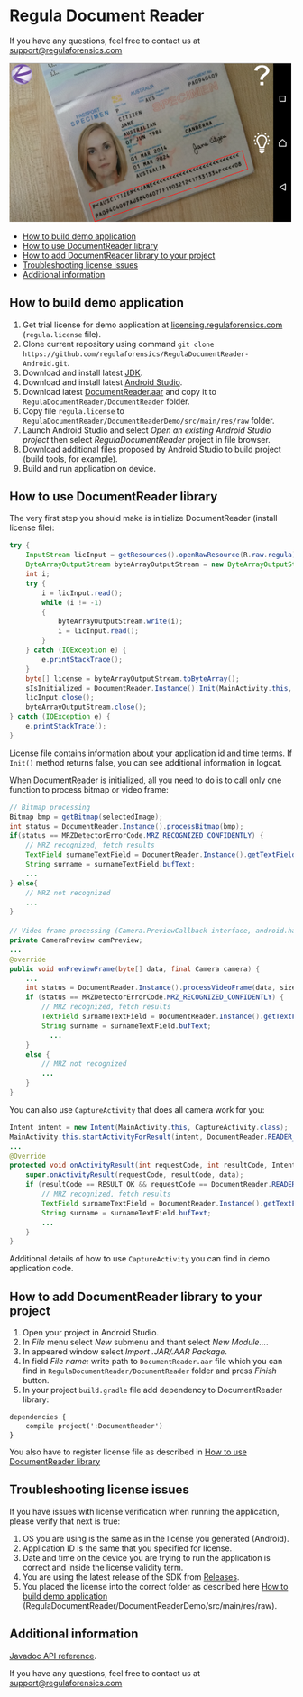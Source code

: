 # Regula Document Reader
If you have any questions, feel free to contact us at support@regulaforensics.com

<img src="DocumentReaderDemo.png" width="500">

* [How to build demo application](#how_to_build_demo_application)
* [How to use DocumentReader library](#how_to_use_documentreader_library)
* [How to add DocumentReader library to your project](#how_to_add_documentreader_library_to_your_project)
* [Troubleshooting license issues](#troubleshooting_license_issues)
* [Additional information](#additional_information)

## <a name="how_to_build_demo_application"></a> How to build demo application
1. Get trial license for demo application at [licensing.regulaforensics.com](https://licensing.regulaforensics.com) (`regula.license` file).
1. Clone current repository using command `git clone https://github.com/regulaforensics/RegulaDocumentReader-Android.git`.
1. Download and install latest [JDK](http://www.oracle.com/technetwork/java/javase/downloads/index.html).
1. Download and install latest [Android Studio](https://developer.android.com/studio/index.html).
1. Download latest [DocumentReader.aar](https://github.com/regulaforensics/RegulaDocumentReader-Android/releases/latest) and copy it to `RegulaDocumentReader/DocumentReader` folder.
1. Copy file `regula.license` to `RegulaDocumentReader/DocumentReaderDemo/src/main/res/raw` folder. 
1. Launch Android Studio and select _Open an existing Android Studio project_ then select _RegulaDocumentReader_ project in file browser.
1. Download additional files proposed by Android Studio to build project (build tools, for example).
1. Build and run application on device.

## <a name="how_to_use_documentreader_library"></a> How to use DocumentReader library
The very first step you should make is initialize DocumentReader (install license file):
```java
try {
    InputStream licInput = getResources().openRawResource(R.raw.regula);
    ByteArrayOutputStream byteArrayOutputStream = new ByteArrayOutputStream();
    int i;
    try {
        i = licInput.read();
        while (i != -1)
        {
            byteArrayOutputStream.write(i);
            i = licInput.read();
        }
    } catch (IOException e) {
        e.printStackTrace();
    }
    byte[] license = byteArrayOutputStream.toByteArray();
    sIsInitialized = DocumentReader.Instance().Init(MainActivity.this, license);
    licInput.close();
    byteArrayOutputStream.close();
} catch (IOException e) {
    e.printStackTrace();
}
```

License file contains information about your application id and time terms. If `Init()` method returns false, you can see additional information in logcat.

When DocumentReader is initialized, all you need to do is to call only one function to process bitmap or video frame:
```java
// Bitmap processing
Bitmap bmp = getBitmap(selectedImage);
int status = DocumentReader.Instance().processBitmap(bmp);
if(status == MRZDetectorErrorCode.MRZ_RECOGNIZED_CONFIDENTLY) {
    // MRZ recognized, fetch results
    TextField surnameTextField = DocumentReader.Instance().getTextFieldByType(eVisualFieldType.ft_Surname);
    String surname = surnameTextField.bufText;
    ...
} else{
    // MRZ not recognized
    ...
}

// Video frame processing (Camera.PreviewCallback interface, android.hardware.camera2 API)
private CameraPreview camPreview;
...
@override
public void onPreviewFrame(byte[] data, final Camera camera) {
    ...
    int status = DocumentReader.Instance().processVideoFrame(data, size.width, size.height, parameters.getPreviewFormat());
    if (status == MRZDetectorErrorCode.MRZ_RECOGNIZED_CONFIDENTLY) {
        // MRZ recognized, fetch results
        TextField surnameTextField = DocumentReader.Instance().getTextFieldByType(eVisualFieldType.ft_Surname);
        String surname = surnameTextField.bufText; 
          ...
    }
    else {
        // MRZ not recognized
        ...
    }
}
```

You can also use `CaptureActivity` that does all camera work for you:
```java
Intent intent = new Intent(MainActivity.this, CaptureActivity.class);
MainActivity.this.startActivityForResult(intent, DocumentReader.READER_REQUEST_CODE);
...
@Override
protected void onActivityResult(int requestCode, int resultCode, Intent data) {
    super.onActivityResult(requestCode, resultCode, data);
    if (resultCode == RESULT_OK && requestCode == DocumentReader.READER_REQUEST_CODE){
        // MRZ recognized, fetch results
        TextField surnameTextField = DocumentReader.Instance().getTextFieldByType(eVisualFieldType.ft_Surname);
        String surname = surnameTextField.bufText;
        ...
    }
}
```

Additional details of how to use `CaptureActivity` you can find in demo application code.

## <a name="how_to_add_documentreader_library_to_your_project"></a> How to add DocumentReader library to your project
1. Open your project in Android Studio.
1. In _File_ menu select _New_ submenu and thant select _New Module..._.
1. In appeared window select _Import .JAR/.AAR Package_.
1. In field _File name:_ write path to `DocumentReader.aar` file which you can find in `RegulaDocumentReader/DocumentReader` folder and press _Finish_ button.
1. In your project `build.gradle` file add dependency to DocumentReader library:
```
dependencies {
    compile project(':DocumentReader')
}
```
You also have to register license file as described in [How to use DocumentReader library](#how_to_use_documentreader_library)

## <a name="troubleshooting_license_issues"></a> Troubleshooting license issues
If you have issues with license verification when running the application, please verify that next is true:
1. OS you are using is the same as in the license you generated (Android).
1. Application ID is the same that you specified for license.
1. Date and time on the device you are trying to run the application is correct and inside the license validity term.
1. You are using the latest release of the SDK from [Releases](https://github.com/regulaforensics/RegulaDocumentReader-Android/releases).
1. You placed the license into the correct folder as described here [How to build demo application](#how_to_build_demo_application) (RegulaDocumentReader/DocumentReaderDemo/src/main/res/raw).

## <a name="additional_information"></a> Additional information
[Javadoc API reference](https://regulaforensics.github.io/RegulaDocumentReader-Android/index.html). 

If you have any questions, feel free to contact us at support@regulaforensics.com
